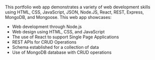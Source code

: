 This portfolio web app demonstrates a variety of web development skills using HTML, CSS, JavaScript, JSON, Node.JS, React, REST, Express, MongoDB, and Mongoose. This web app showcases:

* Web development through Node.js
* Web design using HTML, CSS, and JavaScript
* The use of React to support Single Page Applications
* REST APIs for CRUD Operations
* Schema established for a collection of data
* Use of MongoDB database with CRUD operations
